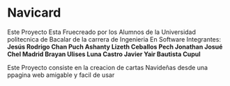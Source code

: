 # Navicard
Este Proyecto Esta Fruecreado por los Alumnos de la Universidad politecnica de Bacalar de la carrera de Ingenieria En Software
Integrantes:
**Jesús Rodrigo Chan Puch
Ashanty Lizeth Ceballos Pech
Jonathan Josué Chel Madrid
Brayan Ulises Luna Castro
Javier Yair Bautista Cupul**

Este Proyecto consiste en la creacion de cartas Navideñas desde una ppagina web amigable y facil de usar 
